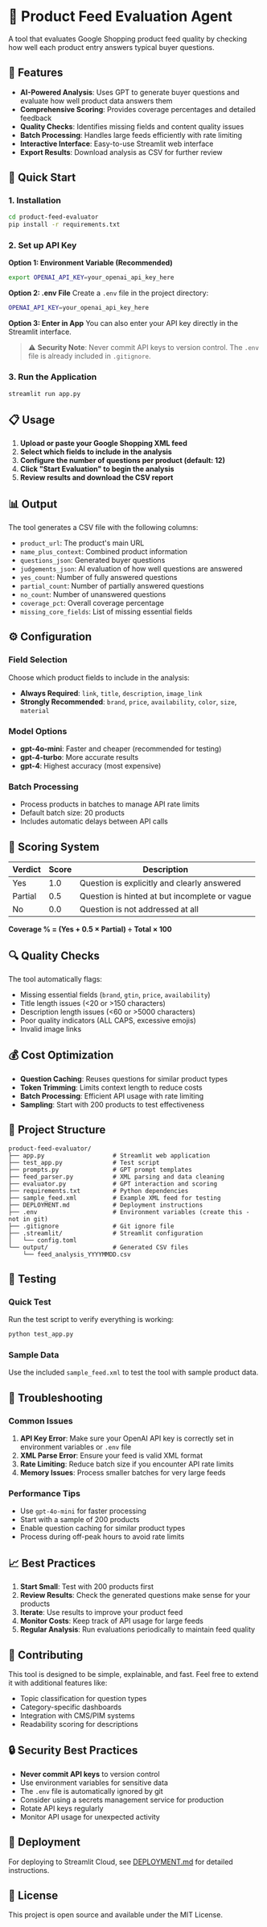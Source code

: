 # 🧠 Product Feed Evaluation Agent

A tool that evaluates Google Shopping product feed quality by checking how well each product entry answers typical buyer questions.

## 🎯 Features

- **AI-Powered Analysis**: Uses GPT to generate buyer questions and evaluate how well product data answers them
- **Comprehensive Scoring**: Provides coverage percentages and detailed feedback
- **Quality Checks**: Identifies missing fields and content quality issues
- **Batch Processing**: Handles large feeds efficiently with rate limiting
- **Interactive Interface**: Easy-to-use Streamlit web interface
- **Export Results**: Download analysis as CSV for further review

## 🚀 Quick Start

### 1. Installation

```bash
cd product-feed-evaluator
pip install -r requirements.txt
```

### 2. Set up API Key

**Option 1: Environment Variable (Recommended)**
```bash
export OPENAI_API_KEY=your_openai_api_key_here
```

**Option 2: .env File**
Create a `.env` file in the project directory:
```bash
OPENAI_API_KEY=your_openai_api_key_here
```

**Option 3: Enter in App**
You can also enter your API key directly in the Streamlit interface.

> ⚠️ **Security Note**: Never commit API keys to version control. The `.env` file is already included in `.gitignore`.

### 3. Run the Application

```bash
streamlit run app.py
```

## 📋 Usage

1. **Upload or paste your Google Shopping XML feed**
2. **Select which fields to include in the analysis**
3. **Configure the number of questions per product (default: 12)**
4. **Click "Start Evaluation" to begin the analysis**
5. **Review results and download the CSV report**

## 📊 Output

The tool generates a CSV file with the following columns:

- `product_url`: The product's main URL
- `name_plus_context`: Combined product information
- `questions_json`: Generated buyer questions
- `judgements_json`: AI evaluation of how well questions are answered
- `yes_count`: Number of fully answered questions
- `partial_count`: Number of partially answered questions
- `no_count`: Number of unanswered questions
- `coverage_pct`: Overall coverage percentage
- `missing_core_fields`: List of missing essential fields

## ⚙️ Configuration

### Field Selection
Choose which product fields to include in the analysis:
- **Always Required**: `link`, `title`, `description`, `image_link`
- **Strongly Recommended**: `brand`, `price`, `availability`, `color`, `size`, `material`

### Model Options
- **gpt-4o-mini**: Faster and cheaper (recommended for testing)
- **gpt-4-turbo**: More accurate results
- **gpt-4**: Highest accuracy (most expensive)

### Batch Processing
- Process products in batches to manage API rate limits
- Default batch size: 20 products
- Includes automatic delays between API calls

## 🧮 Scoring System

| Verdict | Score | Description |
|---------|-------|-------------|
| Yes | 1.0 | Question is explicitly and clearly answered |
| Partial | 0.5 | Question is hinted at but incomplete or vague |
| No | 0.0 | Question is not addressed at all |

**Coverage % = (Yes + 0.5 × Partial) ÷ Total × 100**

## 🔍 Quality Checks

The tool automatically flags:
- Missing essential fields (`brand`, `gtin`, `price`, `availability`)
- Title length issues (<20 or >150 characters)
- Description length issues (<60 or >5000 characters)
- Poor quality indicators (ALL CAPS, excessive emojis)
- Invalid image links

## 💰 Cost Optimization

- **Question Caching**: Reuses questions for similar product types
- **Token Trimming**: Limits context length to reduce costs
- **Batch Processing**: Efficient API usage with rate limiting
- **Sampling**: Start with 200 products to test effectiveness

## 📁 Project Structure

```
product-feed-evaluator/
├── app.py                   # Streamlit web application
├── test_app.py              # Test script
├── prompts.py               # GPT prompt templates
├── feed_parser.py           # XML parsing and data cleaning
├── evaluator.py             # GPT interaction and scoring
├── requirements.txt         # Python dependencies
├── sample_feed.xml          # Example XML feed for testing
├── DEPLOYMENT.md            # Deployment instructions
├── .env                     # Environment variables (create this - not in git)
├── .gitignore               # Git ignore file
├── .streamlit/              # Streamlit configuration
│   └── config.toml
└── output/                  # Generated CSV files
    └── feed_analysis_YYYYMMDD.csv
```

## 🧪 Testing

### Quick Test
Run the test script to verify everything is working:
```bash
python test_app.py
```

### Sample Data
Use the included `sample_feed.xml` to test the tool with sample product data.

## 🔧 Troubleshooting

### Common Issues

1. **API Key Error**: Make sure your OpenAI API key is correctly set in environment variables or `.env` file
2. **XML Parse Error**: Ensure your feed is valid XML format
3. **Rate Limiting**: Reduce batch size if you encounter API rate limits
4. **Memory Issues**: Process smaller batches for very large feeds

### Performance Tips

- Use `gpt-4o-mini` for faster processing
- Start with a sample of 200 products
- Enable question caching for similar product types
- Process during off-peak hours to avoid rate limits

## 📈 Best Practices

1. **Start Small**: Test with 200 products first
2. **Review Results**: Check the generated questions make sense for your products
3. **Iterate**: Use results to improve your product feed
4. **Monitor Costs**: Keep track of API usage for large feeds
5. **Regular Analysis**: Run evaluations periodically to maintain feed quality

## 🤝 Contributing

This tool is designed to be simple, explainable, and fast. Feel free to extend it with additional features like:
- Topic classification for question types
- Category-specific dashboards
- Integration with CMS/PIM systems
- Readability scoring for descriptions

## 🔒 Security Best Practices

- **Never commit API keys** to version control
- Use environment variables for sensitive data
- The `.env` file is automatically ignored by git
- Consider using a secrets management service for production
- Rotate API keys regularly
- Monitor API usage for unexpected activity

## 🚀 Deployment

For deploying to Streamlit Cloud, see [DEPLOYMENT.md](DEPLOYMENT.md) for detailed instructions.

## 📄 License

This project is open source and available under the MIT License.